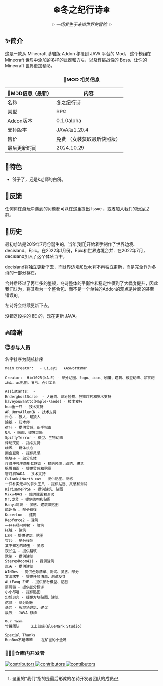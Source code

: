 <div align="center">

# ❄冬之纪行诗❄

<!-- prettier-ignore-start -->
<!-- markdownlint-disable-next-line MD036 -->
_✨ 一场发生于未知世界的冒险 ✨_
<!-- prettier-ignore-end -->

</div>

## ✨简介

这是一款从 Minecraft 基岩版 Addon 移植到 JAVA 平台的 Mod， 这个模组在 Minecraft 世界中添加的多样的武器和方块，以及有挑战性的 Boss，让你的 Minecraft 世界更加精彩。

<div align="center">

### 📃MOD 相关信息

📃MOD信息（最新） | 内容
------------ | -------------
名称 | 冬之纪行诗
类型 | RPG
Addon版本 | 0.1.0alpha
支持版本 | JAVA版1.20.4
售价 | 免费 （女装获取最新快照版）
最后更新时间 | 2024.10.29

</div>

## 🎨特色

- 鸽子了，还是k老师的白鸽。

## 💬反馈
任何你在游玩中遇到的问题都可以在这里提出 Issue ，或者加入我们的[玩家 2 群](https://qm.qq.com/q/baQx43gfIc)。

## 📖历史
最初想法是2019年7月份诞生的。当年我们[^1]开始着手制作了世界边境、decisland、Epic。在2022年1月份，Epic和世界边境合并，在2022年7月，decisland加入了这个体系当中。

decisland将独立更新下去，而世界边境和Epic将不再独立更新，而是完全作为冬诗的一部分存在。

合并后经过了两年多的整顿，冬诗整体的平衡性和稳定性得到了大幅度提升，因此我们认为，将其看为一个整合包，而不是一个单独的Addon的观点是片面的甚至错误的。

冬诗将会继续更新下去。

没错这段抄的 BE 的，现在更新 JAVA。

## 🔥鸣谢

### 😇参与人员

名字排序为随机排序
```
Main creator:   - LiLeyi   AAswordsman

Creator:  Him1025(kALE) - 部分贴图、logo、icon、剧情、建筑、模型动画、加农炮战车、ui贴图、弩弓、合并工作

Assistants:  -  
EnderghostScale  - 人造肉、部分怪物、投掷炸药和技术支持
haveyouwantto(Maple-Kaede) - 技术支持
huo鱼一只 - 技术支持
AR_UnryAllenCN - 技术支持
世心 - 狼人，暗狼人
論娘 - 幻术师
荷叶 - 提供灵感，新手指南
Q儿 - 贴图、提供灵感
SpiffyTerror - 模型、生物动画
悸动天使 - 指令支持
晴风 - 霸体核心
画盒豆腐 - 提供灵感
兔块子 - 部分实体
传说中阿库西斯教教徒 - 提供灵感、剧情、建筑
枫雪白霜 - 提供灵感和贴图
碧月狐DADA - 技术支持
Fulank彡North cat - 提供贴图、灵感
一只朴实无华的蒜头王八 - 提供贴图、灵感和测试
KirisamePPSH - 提供建筑、贴图
Miku4962 - 提供贴图和测试
Mr.龙灵 - 提供结构和贴图
Hanyi寒翼 - 灵感、建筑和贴图
鸥吃鱼 - 部分翻译
KucerLuo - 建筑
Repforce2 - 建筑
一只有疑问的猪 - 建筑
枨触 - 建筑
LZN - 提供建筑、贴图
豆沙 - 部分怪物
某不知名的琦玉 - 灵感
夜长生 - 提供建筑
默笙 - 提供建筑
StereoRoom411 - 提供建筑
岚天 - 提供建筑
WINDes - 提供任务清单、测试、灵感、部分
文海求生 - 提供任务清单、测试反馈
ALiFang ZHE - 提供部分模型、贴图
屑屑猹 - 提供部分翻译
小小尽喵 - 提供贴图
幻想贝壳 - 提供方块贴图、建筑
驼贰 - 部分配乐
基岩 - 灰烬塔建筑、建议
晨煦 - JAVA 移植

Our Team
竹翼团队     无上蓝痕(BlueMark Studio)

Special Thanks
BunBun不是笨笨    在矿里的小金呀
```

### 🧑🏻‍💻仓库内开发者

<a href="https://github.com/AAswordman/ThePoetryOfWinter/graphs/contributors">
  <img src="https://contrib.rocks/image?repo=AAswordman/ThePoetryOfWinter&max=1000" alt="contributors" />
</a>

<a href="https://github.com/AAswordman/ExcellentMInecraftscripts/graphs/contributors">
  <img src="https://contrib.rocks/image?repo=AAswordman/ExcellentMInecraftscripts&max=1000" alt="contributors" />
</a>

<a href="https://github.com/DEC-Development/ThePoetryOfWinter/graphs/contributors">
  <img src="https://contrib.rocks/image?repo=DEC-Development/ThePoetryOfWinter&max=1000" alt="contributors" />
</a>

[^1]: 这里的“我们”指的是最后形成的冬诗开发者团队的成员